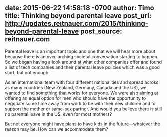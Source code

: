 date: 2015-06-22 14:58:18 -0700
author: Timo
title: Thinking beyond parental leave
post_url: http://updates.reitnauer.com/2015/thinking-beyond-parental-leave
post_source: reitnauer.com
----

Parental leave is an important topic and one that we will hear more about because there is an over-arching societal conversation starting to happen. So we began having a look around at what other companies offer and found a list of tech companies and their parental leave policies which was a good start, but not enough.

As an international team with four different nationalities and spread across as many countries (New Zealand, Germany, Canada and the US), we wanted to find something that works for everyone. We were also aiming at offering an equal option for men who should have the opportunity to negotiate some time away from work to be with their new children and to support the mother or same-sex partner. And would you believe there is still no parental leave in the US, even for most mothers?

But not everyone might have plans to have kids in the future—whatever the reason may be. How can we accommodate them?
